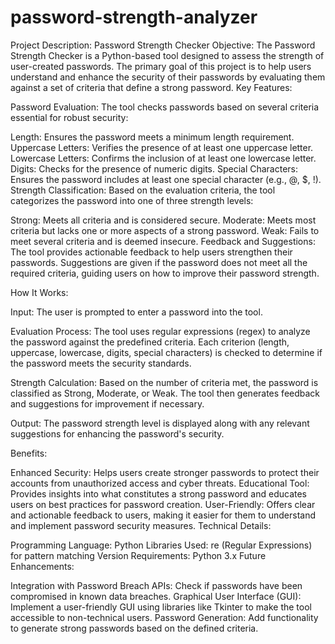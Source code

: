# password-strength-analyzer
Project Description: Password Strength Checker Objective: The Password Strength Checker is a Python-based tool designed to assess the strength of user-created passwords. The primary goal of this project is to help users understand and enhance the security of their passwords by evaluating them against a set of criteria that define a strong password.
Key Features:

Password Evaluation:
The tool checks passwords based on several criteria essential for robust security:

Length: Ensures the password meets a minimum length requirement.
Uppercase Letters: Verifies the presence of at least one uppercase letter.
Lowercase Letters: Confirms the inclusion of at least one lowercase letter.
Digits: Checks for the presence of numeric digits.
Special Characters: Ensures the password includes at least one special character (e.g., @, $, !).
Strength Classification:
Based on the evaluation criteria, the tool categorizes the password into one of three strength levels:

Strong: Meets all criteria and is considered secure.
Moderate: Meets most criteria but lacks one or more aspects of a strong password.
Weak: Fails to meet several criteria and is deemed insecure.
Feedback and Suggestions:
The tool provides actionable feedback to help users strengthen their passwords. Suggestions are given if the password does not meet all the required criteria, guiding users on how to improve their password strength.

How It Works:

Input:
The user is prompted to enter a password into the tool.

Evaluation Process:
The tool uses regular expressions (regex) to analyze the password against the predefined criteria. Each criterion (length, uppercase, lowercase, digits, special characters) is checked to determine if the password meets the security standards.

Strength Calculation:
Based on the number of criteria met, the password is classified as Strong, Moderate, or Weak. The tool then generates feedback and suggestions for improvement if necessary.

Output:
The password strength level is displayed along with any relevant suggestions for enhancing the password's security.

Benefits:

Enhanced Security: Helps users create stronger passwords to protect their accounts from unauthorized access and cyber threats.
Educational Tool: Provides insights into what constitutes a strong password and educates users on best practices for password creation.
User-Friendly: Offers clear and actionable feedback to users, making it easier for them to understand and implement password security measures.
Technical Details:

Programming Language: Python
Libraries Used: re (Regular Expressions) for pattern matching
Version Requirements: Python 3.x
Future Enhancements:

Integration with Password Breach APIs: Check if passwords have been compromised in known data breaches.
Graphical User Interface (GUI): Implement a user-friendly GUI using libraries like Tkinter to make the tool accessible to non-technical users.
Password Generation: Add functionality to generate strong passwords based on the defined criteria.
